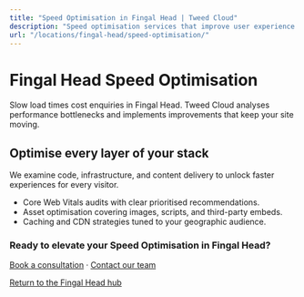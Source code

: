 ```yaml
---
title: "Speed Optimisation in Fingal Head | Tweed Cloud"
description: "Speed optimisation services that improve user experience for Fingal Head visitors."
url: "/locations/fingal-head/speed-optimisation/"
---
```


# Fingal Head Speed Optimisation

Slow load times cost enquiries in Fingal Head. Tweed Cloud analyses performance bottlenecks and implements improvements that keep your site moving.

## Optimise every layer of your stack

We examine code, infrastructure, and content delivery to unlock faster experiences for every visitor.

- Core Web Vitals audits with clear prioritised recommendations.
- Asset optimisation covering images, scripts, and third-party embeds.
- Caching and CDN strategies tuned to your geographic audience.

### Ready to elevate your Speed Optimisation in Fingal Head?

[Book a consultation](/consultation/) · [Contact our team](/contact/)

[Return to the Fingal Head hub](/locations/fingal-head/)
